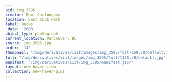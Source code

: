 ```yaml
---
pid: img_3595
creator: Remi Castonguay
location: East Rock Park
label: Ducks
_date: '2008'
object_type: photograph
current_location: Vancouver, BC
source: img_3595.jpg
order: '14'
thumbnail: "/img/derivatives/iiif/images/img_3595/full/250,/0/default.jpg"
full: "/img/derivatives/iiif/images/img_3595/full/1140,/0/default.jpg"
manifest: "/img/derivatives/iiif/img_3595/manifest.json"
layout: new-haven-item
collection: new-haven-pics
---
```

